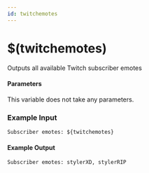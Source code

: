 ```yaml
---
id: twitchemotes
---
```


# $(twitchemotes)

Outputs all available Twitch subscriber emotes

#### Parameters

This variable does not take any parameters.

### Example Input

```
Subscriber emotes: ${twitchemotes}
```

#### Example Output

```
Subscriber emotes: stylerXD, stylerRIP
```
